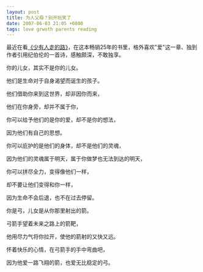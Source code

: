 ```yaml
---
layout: post
title: 为人父母？别开玩笑了
date: 2007-06-03 21:05 +0800
tags: love grwoth parents reading
---
```

最近在看[《少有人走的路》](http://www.douban.com/subject/1775691/)，在这本畅销25年的书里，格外喜欢"爱"这一章、独到作者引用纪伯伦的一首诗，感触颇深，不敢独享。


>
你的儿女，其实不是你的儿女。
>
他们是生命对于自身渴望而诞生的孩子。
>
他们借助你来到这世界，却非因你而来，
>
他们在你身旁，却并不属于你，
>
你可以给予他们的是你的爱，却不是你的想法，
>
因为他们有自己的思想。
>
你可以庇护的是他们的身体，却不是他们的灵魂，
>
因为他们的灵魂属于明天，属于你做梦也无法到达的明天，
>
你可以拼尽全力，变得像他们一样，
>
却不要让他们变得和你一样，
>
因为生命不会后退，也不在过去停留。
>
你是弓，儿女是从你那里射出的箭。
>
弓箭手望着未来之路上的箭靶，
>
他用尽力气将你拉开，使他的箭射的又快又远。
>
怀着快乐的心情，在弓箭手的手中弯曲吧，
>
因为他爱一路飞翔的箭，也爱无比稳定的弓。
